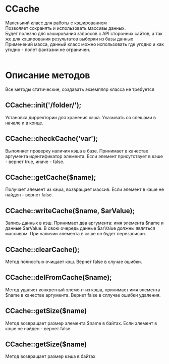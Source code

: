 # CCache
Маленький класс для работы с кэшированием<br>
Позволяет сохранять и использовать массивы данных.<br>
Будет полезно для кэширования запросов к API сторонних сайтов, а так же для кэширования результатов выборки из базы данных<br>
Применений масса, данный класс можно использовать где угодно и как угодно - полет фантазии не ограничен.<br>
<br>
# Описание методов
Все методы статические, создавать экземпляр класса не требуется<br>
## CCache::init('/folder/');<br>
Установка дирректории для хранения кэша. Указывать со слешами в начале и в конце.<br>
## CCache::checkCache('var');
Выполняет проверку наличия кэша в базе. Принимает в качестве аргумента идентификатор элемента. Если элемент присутствует в кэше - вернет true, иначе - false.
## CCache::getCache($name);
Получает элемент из кэша, возвращает массив. Если элемент в кэше не найден - вернет false.
## CCache::writeCache($name, $arValue);
Запись данных в кэш. Принимает два аргумента: имя элемента $name и данные $arValue. В свою очередь данные $arValue должны являться массивом. При наличии элемента в кэше он будет перезаписан.
## CCache::clearCache();
Метод полностью очищает кэш. Вернет false в случае ошибки.

## CCache::delFromCache($name);
Метод удаляет конкретный элемент из кэша, принимает имя элемента $name в качестве аргумента. Вернет false в сллучае ошибки удаления.

## CCache::getSize($name)
Метод возвращает размер элемента $name в байтах. Если элемент в кэше не найден - вернет false.

## CCache::getSize($name)
Метод возвращает размер кэша в байтах

